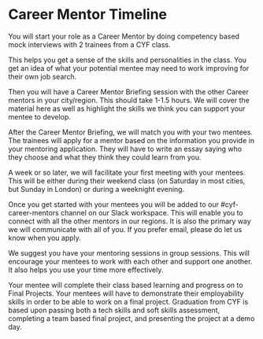 # Career Mentor Timeline

You will start your role as a Career Mentor by doing  competency based mock interviews with 2 trainees from a CYF class.   
  
This helps you get a sense of the skills and personalities in the class. You get an idea of what your potential mentee may need to work improving for their own job search.   


Then you will have a Career Mentor Briefing session with the other Career mentors in your city/region.  This should take 1-1.5 hours. We will cover the material here as well as highlight the skills we think you can support your mentee to develop.   
  
After the Career Mentor Briefing, we will match you with your two mentees. The trainees will apply for a mentor based on the information you provide in your mentoring application. They will have to write an essay saying who they choose and what they think they could learn from you.   
  
A week or so later, we will facilitate your first meeting with your mentees. This will be either during their weekend class \(on Saturday in most cities, but Sunday in London\) or during a weeknight evening.   
  
Once you get started with your mentees you will be added to our \#cyf-career-mentors  channel on our Slack workspace. This will enable you to connect with all the other mentors in our regions. It is also the primary way we will communicate with all of you. If you prefer email, please do let us know when you apply.   
  
We suggest you have your mentoring sessions in group sessions. This will encourage your mentees to work with each other and support one another. It also helps you use your time more effectively. 

Your mentee will complete their class based learning and progress on to Final Projects. Your mentees will have to demonstrate their employability skills in order to be able to work on a final project. Graduation from CYF is based upon passing both a tech skills and soft skills assessment, completing a team based final project, and presenting the project at a demo day.   


